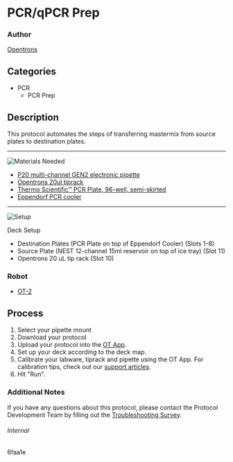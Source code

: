 # PCR/qPCR Prep

### Author
[Opentrons](https://opentrons.com/)

## Categories
* PCR
	* PCR Prep

## Description
This protocol automates the steps of transferring mastermix from source plates to destination plates.

---
![Materials Needed](https://s3.amazonaws.com/opentrons-protocol-library-website/custom-README-images/001-General+Headings/materials.png)

* [P20 multi-channel GEN2 electronic pipette](https://shop.opentrons.com/collections/ot-2-pipettes/products/single-channel-electronic-pipette)
* [Opentrons 20ul tiprack](https://shop.opentrons.com/collections/opentrons-tips/products/opentrons-10ul-tips)
* [Thermo Scientific™ PCR Plate, 96-well, semi-skirted](https://www.fishersci.com/shop/products/thermo-scientific-96-well-semi-skirted-plates-flat-deck/ab1400l)
* [Eppendorf PCR cooler](https://www.daigger.com/eppendorf-pcr-coolers-14616-group?gclid=CjwKCAiAz4b_BRBbEiwA5XlVVkYoJn1xfnsYoEzsrHijqNP-YRCcVBJtWxD9-ENFfB_Pc9RZJUaXYRoCWjQQAvD_BwE)

---
![Setup](https://s3.amazonaws.com/opentrons-protocol-library-website/custom-README-images/001-General+Headings/Setup.png)

Deck Setup
* Destination Plates (PCR Plate on top of Eppendorf Cooler) (Slots 1-8)
* Source Plate (NEST 12-channel 15ml reservoir on top of ice tray) (Slot 11)
* Opentrons 20 uL tip rack (Slot 10)

### Robot
* [OT-2](https://opentrons.com/ot-2)

## Process
1. Select your pipette mount
2. Download your protocol
3. Upload your protocol into the [OT App](https://opentrons.com/ot-app).
4. Set up your deck according to the deck map.
5. Calibrate your labware, tiprack and pipette using the OT App. For calibration tips, check out our [support articles](https://support.opentrons.com/en/collections/1559720-guide-for-getting-started-with-the-ot-2).
6. Hit "Run".

### Additional Notes
If you have any questions about this protocol, please contact the Protocol Development Team by filling out the [Troubleshooting Survey](https://protocol-troubleshooting.paperform.co/).

###### Internal
6faa1e